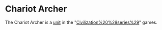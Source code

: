 # Chariot Archer

The Chariot Archer is a [unit](unit) in the "[Civilization%20%28series%29](Civilization)" games.